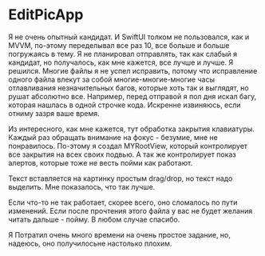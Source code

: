 #  EditPicApp

Я не очень опытный кандидат. И SwiftUI толком не пользовался, как и MVVM, по-этому переделывал все раз 10, все больше и больше погружаясь в тему. Я не планировал отправлять, так как слабый я кандидат, но получалось, как мне кажется, все лучше и лучше. Я решился. Многие файлы я не успел исправить, потому что исправление одного файла влекут за собой многие-многие-многие часы отлавливания незначительных багов, которые хоть так и выглядят, но рушат абсолютно все. Например, перед отправой я пол дня искал багу, которая нашлась в одной строчке кода.
Искренне извиняюсь, если отниму зазря ваше время.

Из интересного, как мне кажется, тут обработка закрытия клавиатуры. Каждый раз обращать внимание на фокус - безумие, мне не понравилось. По-этому я создал MYRootView, который контролирует все закрытия на всех своих подвью. А так же контролирует показ алертов, которые тоже не весть пойми как работают.

Текст вставляется на картинку простым drag/drop, но текст надо выделить. Мне показалось, что так лучше.

Если что-то не так работает, скорее всего, оно сломалось по пути изменений. Если после прочтения этого файла у вас не будет желания читать дальше - пойму. В любом случае спасибо.

Я Потратил очень много времени на очень простое задание, но, надеюсь, оно получилосьне настолько плохим.

